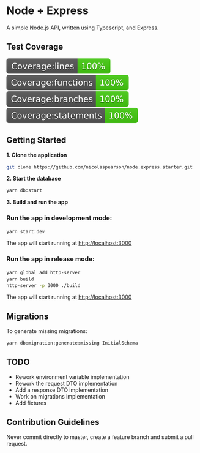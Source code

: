 # Node + Express

A simple Node.js API, written using Typescript, and Express.

## Test Coverage

![Coverage lines](https://raw.githubusercontent.com/nicolaspearson/node.express.starter/master/coverage/badge-lines.svg?sanitize=true)
![Coverage functions](https://raw.githubusercontent.com/nicolaspearson/node.express.starter/master/coverage/badge-functions.svg?sanitize=true)
![Coverage branches](https://raw.githubusercontent.com/nicolaspearson/node.express.starter/master/coverage/badge-branches.svg?sanitize=true)
![Coverage statements](https://raw.githubusercontent.com/nicolaspearson/node.express.starter/master/coverage/badge-statements.svg?sanitize=true)

## Getting Started

**1. Clone the application**

```bash
git clone https://github.com/nicolaspearson/node.express.starter.git
```

**2. Start the database**

```bash
yarn db:start
```

**3. Build and run the app**

### Run the app in development mode:

```bash
yarn start:dev
```

The app will start running at <http://localhost:3000>

### Run the app in release mode:

```bash
yarn global add http-server
yarn build
http-server -p 3000 ./build
```

The app will start running at <http://localhost:3000>

## Migrations

To generate missing migrations:

```bash
yarn db:migration:generate:missing InitialSchema
```

## TODO

- Rework environment variable implementation
- Rework the request DTO implementation
- Add a response DTO implementation
- Work on migrations implementation
- Add fixtures

## Contribution Guidelines

Never commit directly to master, create a feature branch and submit a pull request.
